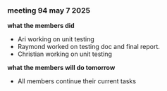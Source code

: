 ### meeting 94 may 7 2025
**what the members did**
- Ari working on unit testing
- Raymond worked on testing doc and final report.
- Christian working on unit testing

**what the members will do tomorrow**
- All members continue their current tasks 
